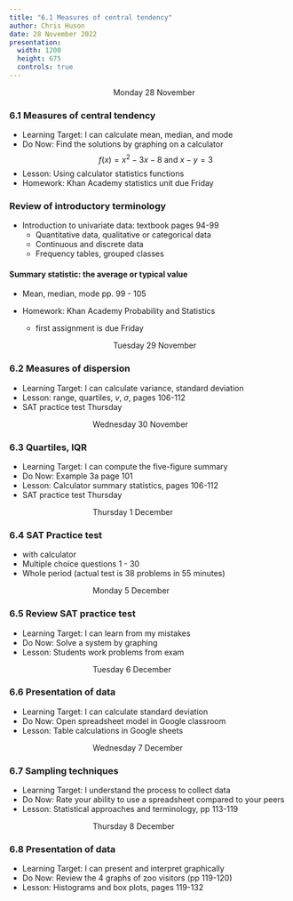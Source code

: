 ```yaml
---
title: "6.1 Measures of central tendency"
author: Chris Huson
date: 28 November 2022
presentation:
  width: 1200
  height: 675
  controls: true
---
```


<!-- slide -->
$\hspace{5cm}$ Monday 28 November

### 6.1 Measures of central tendency

- Learning Target: I can calculate mean, median, and mode
- Do Now: Find the solutions by graphing on a calculator
$$f(x)=x^2-3x-8 \text{ and } x-y=3$$
- Lesson: Using calculator statistics functions
- Homework: Khan Academy statistics unit due Friday

<!-- slide -->

### Review of introductory terminology

- Introduction to univariate data: textbook pages 94-99
  - Quantitative data, qualitative or categorical data
  - Continuous and discrete data
  - Frequency tables, grouped classes

<!-- slide -->

#### Summary statistic: the average or typical value

- Mean, median, mode pp. 99 - 105

- Homework: Khan Academy Probability and Statistics
  - first assignment is due Friday

<!-- slide -->

$\hspace{5cm}$ Tuesday 29 November

### 6.2 Measures of dispersion

- Learning Target: I can calculate variance, standard deviation
- Lesson: range, quartiles, $v$, $\sigma$, pages 106-112
- SAT practice test Thursday

<!-- slide -->

$\hspace{4cm}$ Wednesday 30 November

### 6.3 Quartiles, IQR

- Learning Target: I can compute the five-figure summary
- Do Now: Example 3a page 101
- Lesson: Calculator summary statistics, pages 106-112
- SAT practice test Thursday

<!-- slide -->

$\hspace{4cm}$ Thursday 1 December

### 6.4 SAT Practice test

- with calculator
- Multiple choice questions 1 - 30
- Whole period (actual test is 38 problems in 55 minutes)

<!-- slide -->

$\hspace{4cm}$ Monday 5 December

### 6.5 Review SAT practice test

- Learning Target: I can learn from my mistakes
- Do Now: Solve a system by graphing
- Lesson: Students work problems from exam

<!-- slide -->

$\hspace{4cm}$ Tuesday 6 December

### 6.6 Presentation of data

- Learning Target: I can calculate standard deviation
- Do Now: Open spreadsheet model in Google classroom
- Lesson: Table calculations in Google sheets

<!-- slide -->

$\hspace{4cm}$ Wednesday 7 December

### 6.7 Sampling techniques

- Learning Target: I understand the process to collect data
- Do Now: Rate your ability to use a spreadsheet compared to your peers
- Lesson: Statistical approaches and terminology, pp 113-119

<!-- slide -->

$\hspace{4cm}$ Thursday 8 December

### 6.8 Presentation of data

- Learning Target: I can present and interpret graphically
- Do Now: Review the 4 graphs of zoo visitors (pp 119-120)
- Lesson: Histograms and box plots, pages 119-132